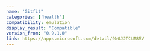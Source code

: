 ```yaml
---
name: "Gitfit"
categories: ['health']
compatibility: emulation
display_result: "Compatible"
version_from: "0.9.1.0"
link: https://apps.microsoft.com/detail/9N0JJTCLM85V
---
```

